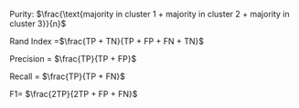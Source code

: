 Purity: 
$\frac{\text{majority in cluster 1 + majority in cluster 2 + majority in cluster 3}}{n}$

Rand Index =$\frac{TP + TN}{TP + FP + FN + TN}$

Precision = $\frac{TP}{TP + FP}$

Recall = $\frac{TP}{TP + FN}$

F1= $\frac{2TP}{2TP + FP + FN}$ 